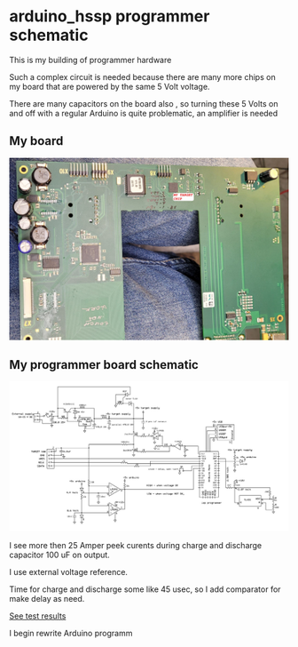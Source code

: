 # arduino_hssp programmer schematic

This is  my building of programmer hardware 

Such a complex circuit is needed because there are many more chips on my board that are powered by the same 5 Volt voltage. 

There are  many capacitors on the board also , so turning these 5 Volts on and off with a regular Arduino is quite problematic, an amplifier is needed


## My board

![](./my%20target%20board.jpg)

## My programmer board schematic

![](./programmer_hard_V3.jpg)


I see more then 25 Amper peek curents during charge and discharge capacitor 100 uF on output.

I  use external voltage reference.

Time for charge and discharge some like 45 usec, so I add comparator for make delay as need.

[See test results](./test_result/README.md)

I begin rewrite Arduino programm 

